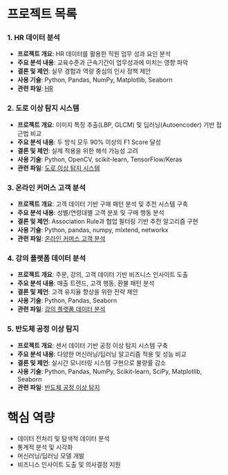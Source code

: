 # 프로젝트 목록

### 1. HR 데이터 분석
- **프로젝트 개요**: HR 데이터를 활용한 직원 업무 성과 요인 분석
- **주요 분석 내용**: 교육수준과 근속기간이 업무성과에 미치는 영향 파악
- **결론 및 제언**: 실무 경험과 역량 중심의 인사 정책 제안
- **사용 기술**: Python, Pandas, NumPy, Matplotlib, Seaborn
- **관련 파일**: [HR](https://github.com/raphaelseo22/data_analysis_24/tree/master/HR)

### 2. 도로 이상 탐지 시스템
- **프로젝트 개요**: 이미지 특징 추출(LBP, GLCM) 및 딥러닝(Autoencoder) 기반 접근법 비교
- **주요 분석 내용**: 두 방식 모두 90% 이상의 F1 Score 달성
- **결론 및 제언**: 실제 적용을 위한 해석 가능성 고려
- **사용 기술**: Python, OpenCV, scikit-learn, TensorFlow/Keras
- **관련 파일**: [도로 이상 탐지 시스템](https://github.com/raphaelseo22/data_analysis_24/blob/master/%EB%8F%84%EB%A1%9C%EC%9D%B4%EC%83%81%ED%83%90%EC%A7%80)

### 3. 온라인 커머스 고객 분석
- **프로젝트 개요**: 고객 데이터 기반 구매 패턴 분석 및 추천 시스템 구축
- **주요 분석 내용**: 성별/연령대별 고객 분포 및 구매 행동 분석
- **결론 및 제언**: Association Rule과 협업 필터링 기반 추천 알고리즘 구현
- **사용 기술**: Python, pandas, numpy, mlxtend, networkx
- **관련 파일**: [온라인 커머스 고객 분석](https://github.com/raphaelseo22/data_analysis_24/blob/master/%EB%A7%88%EC%BC%80%ED%8C%85)

### 4. 강의 플랫폼 데이터 분석
- **프로젝트 개요**: 주문, 강의, 고객 데이터 기반 비즈니스 인사이트 도출
- **주요 분석 내용**: 매출 트렌드, 고객 행동, 환불 패턴 분석
- **결론 및 제언**: 고객 유지율 향상을 위한 전략 제안
- **사용 기술**: Python, Pandas, Seaborn
- **관련 파일**: [강의 플랫폼 데이터 분석](https://github.com/raphaelseo22/data_analysis_24/tree/master/%EA%B0%95%EC%9D%98%EB%8D%B0%EC%9D%B4%ED%84%B0)

### 5. 반도체 공정 이상 탐지
- **프로젝트 개요**: 센서 데이터 기반 공정 이상 탐지 시스템 구축
- **주요 분석 내용**: 다양한 머신러닝/딥러닝 알고리즘 적용 및 성능 비교
- **결론 및 제언**: 실시간 모니터링 시스템 구현으로 불량률 감소
- **사용 기술**: Python, Pandas, NumPy, Scikit-learn, SciPy, Matplotlib, Seaborn
- **관련 파일**: [반도체 공정 이상 탐지](https://github.com/raphaelseo22/data_analysis_24/blob/master/%EB%B0%98%EB%8F%84%EC%B2%B4)

# 핵심 역량
- 데이터 전처리 및 탐색적 데이터 분석
- 통계적 분석 및 시각화
- 머신러닝/딥러닝 모델 개발
- 비즈니스 인사이트 도출 및 의사결정 지원
